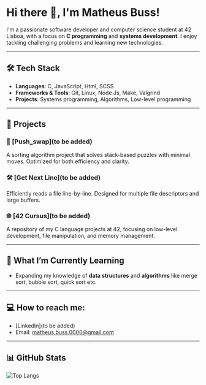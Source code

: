# Hi there 👋, I'm Matheus Buss!

I'm a passionate software developer and computer science student at 42 Lisboa, with a focus on **C programming** and **systems development**. I enjoy tackling challenging problems and learning new technologies.

---

## 🛠️ Tech Stack

- **Languages**: C, JavaScript, Html, SCSS
- **Frameworks & Tools**: Git, Linux, Node Js, Make, Valgrind
- **Projects**: Systems programming, Algorithms, Low-level programming

---

## 🚀 Projects

### 🔗 [Push_swap](to be added)
A sorting algorithm project that solves stack-based puzzles with minimal moves. Optimized for both efficiency and clarity.

### 🛠️ [Get Next Line](to be added)
Efficiently reads a file line-by-line. Designed for multiple file descriptors and large buffers.

### 🌐 [42 Cursus](to be added)
A repository of my C language projects at 42, focusing on low-level development, file manipulation, and memory management.

---

## 🌱 What I’m Currently Learning

- Expanding my knowledge of **data structures** and **algorithms** like merge sort, bubble sort, quick sort etc.

---

## 💻 How to reach me:

- [LinkedIn](to be added)
- Email: matheus.buss.0000@gmail.com

---

## 📊 GitHub Stats

![Top Langs](https://github-readme-stats.vercel.app/api/top-langs/?username=bussMatheus&layout=compact&theme=radical)
